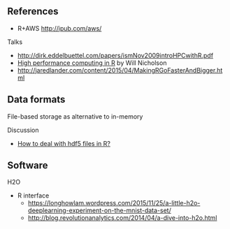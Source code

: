 ## References

* R+AWS http://ipub.com/aws/

Talks

* http://dirk.eddelbuettel.com/papers/ismNov2009introHPCwithR.pdf
* [High performance computing in R](https://rpubs.com/wbnicholson/32755) by Will Nicholson
* http://jaredlander.com/content/2015/04/MakingRGoFasterAndBigger.html

## Data formats

File-based storage as alternative to in-memory

Discussion

- [How to deal with hdf5 files in R?](https://stackoverflow.com/questions/15974643/how-to-deal-with-hdf5-files-in-r)


## Software 

H2O

* R interface
    * https://longhowlam.wordpress.com/2015/11/25/a-little-h2o-deeplearning-experiment-on-the-mnist-data-set/
    * http://blog.revolutionanalytics.com/2014/04/a-dive-into-h2o.html
